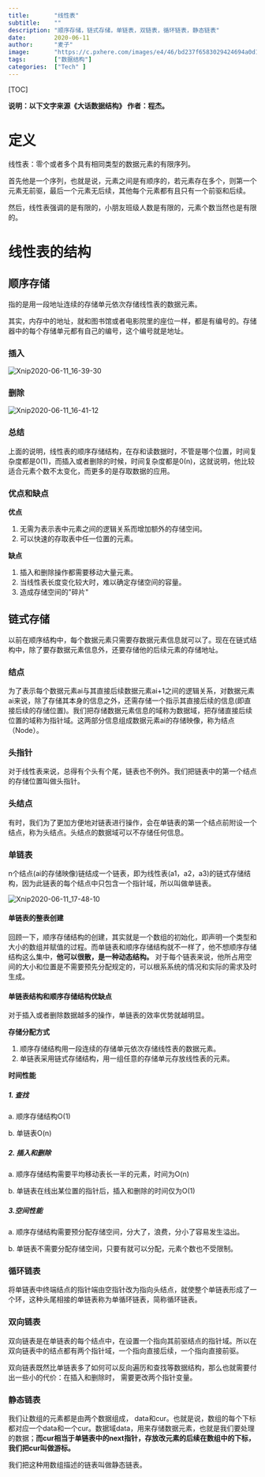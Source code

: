 ```yaml
---
title:       "线性表"
subtitle:    ""
description: "顺序存储，链式存储，单链表，双链表，循环链表，静态链表"
date:        2020-06-11
author:      "麦子"
image:       "https://c.pxhere.com/images/e4/46/bd237f6583029424694a0d16589b-1435053.jpg!d"
tags:        ["数据结构"]
categories:  ["Tech" ]
---
```


[TOC]

**说明：以下文字来源《大话数据结构》 作者：程杰。**

# 定义

线性表：零个或者多个具有相同类型的数据元素的有限序列。

首先他是一个序列，也就是说，元素之间是有顺序的，若元素存在多个，则第一个元素无前驱，最后一个元素无后续，其他每个元素都有且只有一个前驱和后续。 

然后，线性表强调的是有限的，小朋友班级人数是有限的，元素个数当然也是有限的。 



# 线性表的结构



## 顺序存储

指的是用一段地址连续的存储单元依次存储线性表的数据元素。 

其实，内存中的地址，就和图书馆或者电影院里的座位一样，都是有编号的。存储器中的每个存储单元都有自己的编号，这个编号就是地址。 

### 插入

![Xnip2020-06-11_16-39-30](/img/Xnip2020-06-11_16-39-30.png)

### 删除

![Xnip2020-06-11_16-41-12](/img/Xnip2020-06-11_16-41-12.png)



### 总结

上面的说明，线性表的顺序存储结构，在存和读数据时，不管是哪个位置，时间复杂度都是0(1)，而插入或者删除的时候，时间复杂度都是0(n)，这就说明，他比较适合元素个数不太变化，而更多的是存取数据的应用。 



### 优点和缺点

 **优点**

1. 无需为表示表中元素之间的逻辑关系而增加额外的存储空间。
2. 可以快速的存取表中任一位置的元素。

**缺点**

1.  插入和删除操作都需要移动大量元素。
2.  当线性表长度变化较大时，难以确定存储空间的容量。
3. 造成存储空间的"碎片"



## 链式存储

以前在顺序结构中，每个数据元素只需要存数据元素信息就可以了。现在在链式结构中，除了要存数据元素信息外，还要存储他的后续元素的存储地址。 

### 结点

为了表示每个数据元素ai与其直接后续数据元素ai+1之间的逻辑关系，对数据元素ai来说，除了存储其本身的信息之外，还需存储一个指示其直接后续的信息(即直接后续的存储位置)。我们把存储数据元素信息的域称为数据域，把存储直接后续位置的域称为指针域。这两部分信息组成数据元素ai的存储映像，称为结点（Node）。



### 头指针

对于线性表来说，总得有个头有个尾，链表也不例外。我们把链表中的第一个结点的存储位置叫做头指针。 



### 头结点

有时，我们为了更加方便地对链表进行操作，会在单链表的第一个结点前附设一个结点，称为头结点。头结点的数据域可以不存储任何信息。 





### 单链表

n个结点(ai的存储映像)链结成一个链表，即为线性表(a1，a2，a3)的链式存储结构，因为此链表的每个结点中只包含一个指针域，所以叫做单链表。

![Xnip2020-06-11_17-48-10](/img/Xnip2020-06-11_17-48-10.png)



#### 单链表的整表创建

回顾一下，顺序存储结构的创建，其实就是一个数组的初始化，即声明一个类型和大小的数组并赋值的过程。而单链表和顺序存储结构就不一样了，他不想顺序存储结构这么集中，**他可以很散，是一种动态结构。** 对于每个链表来说，他所占用空间的大小和位置是不需要预先分配规定的，可以根系系统的情况和实际的需求及时生成。



#### 单链表结构和顺序存储结构优缺点

对于插入或者删除数据越多的操作，单链表的效率优势就越明显。 

**存储分配方式**

1. 顺序存储结构用一段连续的存储单元依次存储线性表的数据元素。
2. 单链表采用链式存储结构，用一组任意的存储单元存放线性表的元素。 

**时间性能**

##### 1. 查找

a. 顺序存储结构O(1)

b. 单链表O(n)

##### 2. 插入和删除

a.  顺序存储结构需要平均移动表长一半的元素，时间为O(n)

b.  单链表在线出某位置的指针后，插入和删除的时间仅为O(1)

##### 3.空间性能

a.  顺序存储结构需要预分配存储空间，分大了，浪费，分小了容易发生溢出。

b. 单链表不需要分配存储空间，只要有就可以分配，元素个数也不受限制。 



### 循环链表

将单链表中终端结点的指针端由空指针改为指向头结点，就使整个单链表形成了一个环，这种头尾相接的单链表称为单循环链表，简称循环链表。 



### 双向链表

双向链表是在单链表的每个结点中，在设置一个指向其前驱结点的指针域。所以在双向链表中的结点都有两个指针域，一个指向直接后续，一个指向直接前驱。 

双向链表既然比单链表多了如何可以反向遍历和查找等数据结构，那么也就需要付出一些小的代价：在插入和删除时， 需要更改两个指针变量。 



### 静态链表

我们让数组的元素都是由两个数据组成， data和cur。也就是说，数组的每个下标都对应一个data和一个cur。数据域data，用来存储数据元素，也就是我们要处理的数据；**而cur相当于单链表中的next指针，存放改元素的后续在数组中的下标，我们把cur叫做游标。** 

我们把这种用数组描述的链表叫做静态链表。 









